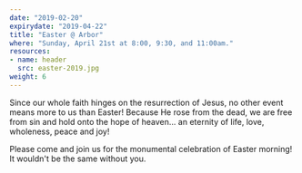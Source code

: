```yaml
---
date: "2019-02-20"
expirydate: "2019-04-22"
title: "Easter @ Arbor"
where: "Sunday, April 21st at 8:00, 9:30, and 11:00am."
resources:
- name: header
  src: easter-2019.jpg
weight: 6
---
```


Since our whole faith hinges on the resurrection of Jesus, no other event means more to us than Easter! Because He rose from the dead, we are free from sin and hold onto the hope of heaven... an eternity of life, love, wholeness, peace and joy! 

Please come and join us for the monumental celebration of Easter morning! It wouldn't be the same without you.

